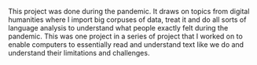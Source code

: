 This project was done during the pandemic. It draws on topics from digital humanities where I import big corpuses of data, treat it and do all sorts of language analysis to understand what people exactly felt during the pandemic. This was one project in a series of project that I worked on to enable computers to essentially read and understand text like we do and understand their limitations and challenges.

